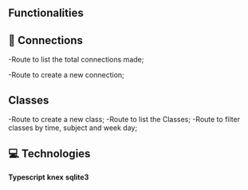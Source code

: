 ## Functionalities

## :twisted_rightwards_arrows: Connections

-Route to list the total connections made;

-Route to create a new connection;

## Classes

-Route to create a new class;
-Route to list the Classes;
-Route to filter classes by time, subject and week day;

## :computer: Technologies

 **Typescript**
 **knex**
 **sqlite3**
